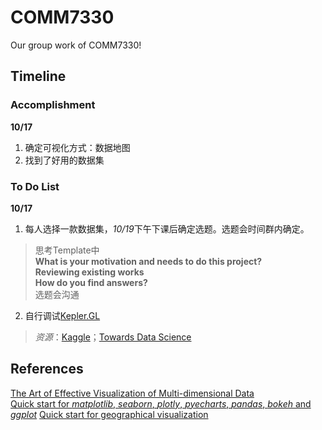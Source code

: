 # COMM7330
Our group work of COMM7330!  


## Timeline

### Accomplishment
**10/17**  
1. 确定可视化方式：数据地图
2. 找到了好用的数据集

### To Do List
**10/17**  
1. 每人选择一款数据集，*10/19*下午下课后确定选题。选题会时间群内确定。
> 思考Template中  
>**What is your motivation and needs to do this project?**  
>**Reviewing existing works**  
>**How do you find answers?**  
>选题会沟通

2. 自行调试[Kepler.GL](https://github.com/keplergl/kepler.gl)
> *资源*：[Kaggle](https://www.kaggle.com/datasets)；[Towards Data Science](https://towardsdatascience.com/)

## References

[The Art of Effective Visualization of Multi-dimensional Data](https://towardsdatascience.com/the-art-of-effective-visualization-of-multi-dimensional-data-6c7202990c57)  
[Quick start for *matplotlib*, *seaborn*, *plotly*, *pyecharts*, *pandas*, *bokeh* and *ggplot*](https://github.com/tudousponge/python-for-data-and-media-communication-gitbook/blob/master/notes-week-11.md)
[Quick start for geographical visualization](https://github.com/tudousponge/python-for-data-and-media-communication-gitbook/blob/master/notes-week-15.md)

